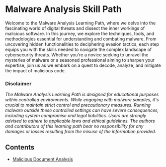 # Malware Analysis Skill Path

Welcome to the Malware Analysis Learning Path, where we delve into the fascinating world of digital threats and dissect the inner workings of malicious software. In this journey, we explore the techniques, tools, and methodologies essential for understanding and combating malware. From uncovering hidden functionalities to deciphering evasion tactics, each step equips you with the skills needed to navigate the complex landscape of cybersecurity threats. Whether you're a novice seeking to unravel the mysteries of malware or a seasoned professional aiming to sharpen your expertise, join us as we embark on a quest to decode, analyze, and mitigate the impact of malicious code.

### Disclaimer

_The Malware Analysis Learning Path is designed for educational purposes within controlled environments. While engaging with malware samples, it's crucial to maintain strict control and precautionary measures. Running malware outside these controlled settings can have severe consequences, including system compromise and legal liabilities. Users are strongly advised to adhere to applicable laws and ethical guidelines. The authors and contributors of this learning path bear no responsibility for any damages or losses resulting from the misuse of the information provided._

## Contents

- [Malicious Document Analysis](/Modules/Module-6.md)




